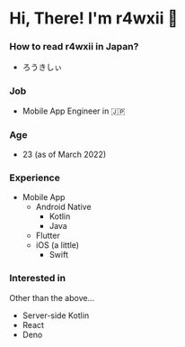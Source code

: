 # Hi, There! I'm r4wxii 👋
### How to read r4wxii in Japan?
- ろうきしぃ
### Job
- Mobile App Engineer in 🇯🇵
### Age
- 23 (as of March 2022)
### Experience
- Mobile App
  - Android Native
    - Kotlin
    - Java 
  - Flutter
  - iOS (a little)
    - Swift 
### Interested in
Other than the above...
- Server-side Kotlin
- React
- Deno
